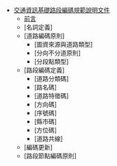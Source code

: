 * [交通資訊基礎路段編碼規範說明文件](README.md)
  * [前言](StandardS_01.md)
  * [名詞定義]
  * [道路編碼原則]
    * [圖資來源與道路類型]
    * [分向不分道原則]
    * [分段點類型]
  * [路段編碼定義]
    * [道路分類碼]
    * [路名碼]
    * [道路特徵碼]
    * [方向碼]
    * [序號碼]
    * [縣市碼]
    * [方位碼]
    * [道路共線]
  * [編碼更新]
  * [路段節點編碼原則]
  
